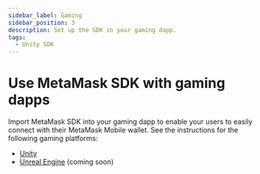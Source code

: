 ```yaml
---
sidebar_label: Gaming
sidebar_position: 3
description: Set up the SDK in your gaming dapp.
tags:
  - Unity SDK
---
```


# Use MetaMask SDK with gaming dapps

Import MetaMask SDK into your gaming dapp to enable your users
to easily connect with their MetaMask Mobile wallet.
See the instructions for the following gaming platforms:

- [Unity](unity/index.md)
- [Unreal Engine](unreal-engine.md) (coming soon)
